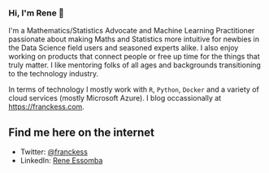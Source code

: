 ### Hi, I'm Rene 👋

I'm a Mathematics/Statistics Advocate and Machine Learning Practitioner passionate about making Maths and Statistics more intuitive for newbies in the Data Science field users and seasoned experts alike. I also enjoy working on products that connect people or free up time for the things that truly matter. I like mentoring folks of all ages and backgrounds transitioning to the technology industry.

In terms of technology I mostly work with `R`, `Python`, `Docker` and a variety of cloud services (mostly Microsoft Azure). I blog occassionally at https://franckess.com.

## Find me here on the internet
- Twitter: [@franckess](https://twitter.com/franckess)
- LinkedIn: [Rene Essomba](https://www.linkedin.com/in/reneessomba/)

<!--
**franckess/franckess** is a ✨ _special_ ✨ repository because its `README.md` (this file) appears on your GitHub profile.

Here are some ideas to get you started:

- 🔭 I’m currently working on ...
- 🌱 I’m currently learning ...
- 👯 I’m looking to collaborate on ...
- 🤔 I’m looking for help with ...
- 💬 Ask me about ...
- 📫 How to reach me: ...
- 😄 Pronouns: ...
- ⚡ Fun fact: ...
-->
